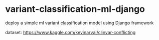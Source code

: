 # variant-classification-ml-django
deploy a simple ml variant classification model using Django framework

dataset: https://www.kaggle.com/kevinarvai/clinvar-conflicting
